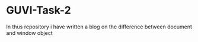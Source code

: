 # GUVI-Task-2
In thus repository i have written a blog on the difference between document and window object

